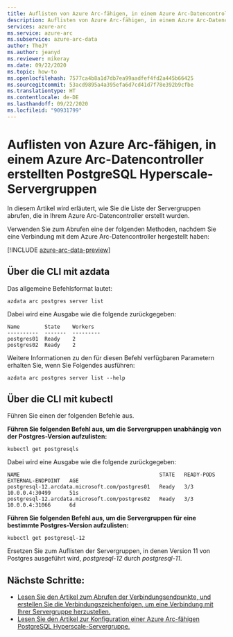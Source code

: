 ```yaml
---
title: Auflisten von Azure Arc-fähigen, in einem Azure Arc-Datencontroller erstellten PostgreSQL Hyperscale-Servergruppen
description: Auflisten von Azure Arc-fähigen, in einem Azure Arc-Datencontroller erstellten PostgreSQL Hyperscale-Servergruppen
services: azure-arc
ms.service: azure-arc
ms.subservice: azure-arc-data
author: TheJY
ms.author: jeanyd
ms.reviewer: mikeray
ms.date: 09/22/2020
ms.topic: how-to
ms.openlocfilehash: 7577ca4b8a1d7db7ea99aadfef4fd2a445b66425
ms.sourcegitcommit: 53acd9895a4a395efa6d7cd41d7f78e392b9cfbe
ms.translationtype: HT
ms.contentlocale: de-DE
ms.lasthandoff: 09/22/2020
ms.locfileid: "90931799"
---
```

# <a name="list-the-azure-arc-enabled-postgresql-hyperscale-server-groups-created-in-an-azure-arc-data-controller"></a>Auflisten von Azure Arc-fähigen, in einem Azure Arc-Datencontroller erstellten PostgreSQL Hyperscale-Servergruppen

In diesem Artikel wird erläutert, wie Sie die Liste der Servergruppen abrufen, die in Ihrem Azure Arc-Datencontroller erstellt wurden.

Verwenden Sie zum Abrufen eine der folgenden Methoden, nachdem Sie eine Verbindung mit dem Azure Arc-Datencontroller hergestellt haben:

[!INCLUDE [azure-arc-data-preview](../../../includes/azure-arc-data-preview.md)]

## <a name="from-cli-with-azdata"></a>Über die CLI mit azdata
Das allgemeine Befehlsformat lautet:
```console
azdata arc postgres server list
```

Dabei wird eine Ausgabe wie die folgende zurückgegeben:
```console
Name        State    Workers
----------  -------  ---------
postgres01  Ready    2
postgres02  Ready    2
```
Weitere Informationen zu den für diesen Befehl verfügbaren Parametern erhalten Sie, wenn Sie Folgendes ausführen:
```console
azdata arc postgres server list --help
```

## <a name="from-cli-with-kubectl"></a>Über die CLI mit kubectl
Führen Sie einen der folgenden Befehle aus.

**Führen Sie folgenden Befehl aus, um die Servergruppen unabhängig von der Postgres-Version aufzulisten:**
```console
kubectl get postgresqls
```
Dabei wird eine Ausgabe wie die folgende zurückgegeben:
```console
NAME                                             STATE   READY-PODS   EXTERNAL-ENDPOINT   AGE
postgresql-12.arcdata.microsoft.com/postgres01   Ready   3/3          10.0.0.4:30499      51s
postgresql-12.arcdata.microsoft.com/postgres02   Ready   3/3          10.0.0.4:31066      6d
```

**Führen Sie folgenden Befehl aus, um die Servergruppen für eine bestimmte Postgres-Version aufzulisten:**
```console
kubectl get postgresql-12
```

Ersetzen Sie zum Auflisten der Servergruppen, in denen Version 11 von Postgres ausgeführt wird, _postgresql-12_ durch _postgresql-11_.

## <a name="next-steps"></a>Nächste Schritte:

* [Lesen Sie den Artikel zum Abrufen der Verbindungsendpunkte, und erstellen Sie die Verbindungszeichenfolgen, um eine Verbindung mit Ihrer Servergruppe herzustellen.](get-connection-endpoints-and-connection-strings-postgres-hyperscale.md)
* [Lesen Sie den Artikel zur Konfiguration einer Azure Arc-fähigen PostgreSQL Hyperscale-Servergruppe.](show-configuration-postgresql-hyperscale-server-group.md)
